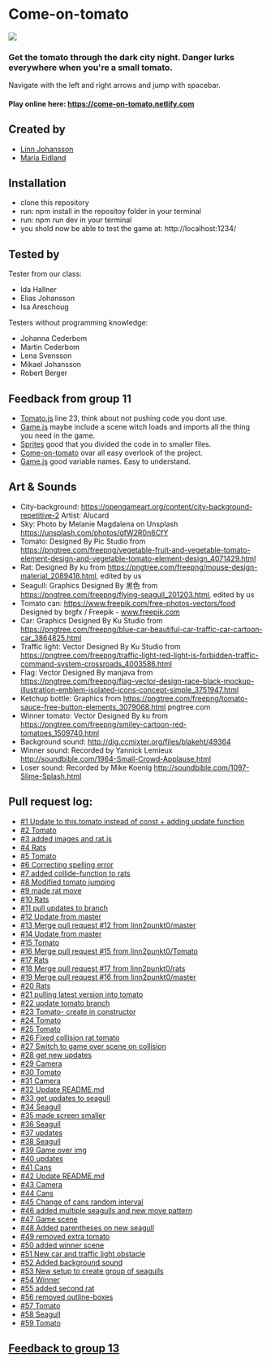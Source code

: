 # Come-on-tomato

<img src="https://media.giphy.com/media/101t9QwTM6y5oc/giphy.gif"/>

### Get the tomato through the dark city night. Danger lurks everywhere when you're a small tomato.

Navigate with the left and right arrows and jump with spacebar.

#### Play online here: https://come-on-tomato.netlify.com

## Created by

- [Linn Johansson](https://github.com/linn2punkt0?tab=repositories)
- [Maria Eidland](https://github.com/mariaeid)

## Installation

- clone this repository
- run: npm install in the repositoy folder in your terminal
- run: npm run dev in your terminal
- you shold now be able to test the game at: http://localhost:1234/

## Tested by

Tester from our class:

- Ida Hallner
- Elias Johansson
- Isa Areschoug

Testers without programming knowledge:

- Johanna Cederbom
- Martin Cederbom
- Lena Svensson
- Mikael Johansson
- Robert Berger

## Feedback from group 11

- [Tomato.js](https://github.com/linn2punkt0/Come-on-tomato/blob/master/sprites/Tomato.js) line 23, think about not pushing code you dont use.
- [Game.js](https://github.com/linn2punkt0/Come-on-tomato/blob/master/scenes/Game.js) maybe include a scene witch loads and imports all the thing you need in the game.
- [Sprites](https://github.com/linn2punkt0/Come-on-tomato/tree/master/sprites) good that you divided the code in to smaller files.
- [Come-on-tomato](https://github.com/linn2punkt0/Come-on-tomato) ovar all easy overlook of the project.
- [Game.js](https://github.com/linn2punkt0/Come-on-tomato/blob/master/scenes/Game.js) good variable names. Easy to understand.

## Art & Sounds

- City-background: https://opengameart.org/content/city-background-repetitive-2 Artist: Alucard
- Sky: Photo by Melanie Magdalena on Unsplash https://unsplash.com/photos/qfW2R0n6CfY
- Tomato: Designed By Pic Studio from https://pngtree.com/freepng/vegetable-fruit-and-vegetable-tomato-element-design-and-vegetable-tomato-element-design_4071429.html
- Rat: Designed By ku from https://pngtree.com/freepng/mouse-design-material_2089418.html, edited by us
- Seagull: Graphics Designed By 黑色 from https://pngtree.com/freepng/flying-seagull_201203.html, edited by us
- Tomato can: https://www.freepik.com/free-photos-vectors/food Designed by brgfx / Freepik - www.freepik.com
- Car: Graphics Designed By Ku Studio from https://pngtree.com/freepng/blue-car-beautiful-car-traffic-car-cartoon-car_3864825.html
- Traffic light: Vector Designed By Ku Studio from https://pngtree.com/freepng/traffic-light-red-light-is-forbidden-traffic-command-system-crossroads_4003586.html
- Flag: Vector Designed By manjava from https://pngtree.com/freepng/flag-vector-design-race-black-mockup-illustration-emblem-isolated-icons-concept-simple_3751947.html
- Ketchup bottle: Graphics from https://pngtree.com/freepng/tomato-sauce-free-button-elements_3079068.html pngtree.com
- Winner tomato: Vector Designed By ku from https://pngtree.com/freepng/smiley-cartoon-red-tomatoes_1509740.html
- Background sound: http://dig.ccmixter.org/files/blakeht/49364
- Winner sound: Recorded by Yannick Lemieux http://soundbible.com/1964-Small-Crowd-Applause.html
- Loser sound: Recorded by Mike Koenig http://soundbible.com/1097-Slime-Splash.html

## Pull request log:

- [#1 Update to this.tomato instead of const + adding update function](https://github.com/linn2punkt0/Come-on-tomato/pull/1)
- [#2 Tomato](https://github.com/linn2punkt0/Come-on-tomato/pull/2)
- [#3 added images and rat.js](https://github.com/linn2punkt0/Come-on-tomato/pull/3)
- [#4 Rats](https://github.com/linn2punkt0/Come-on-tomato/pull/4)
- [#5 Tomato](https://github.com/linn2punkt0/Come-on-tomato/pull/5)
- [#6 Correcting spelling error](https://github.com/linn2punkt0/Come-on-tomato/pull/6)
- [#7 added collide-function to rats](https://github.com/linn2punkt0/Come-on-tomato/pull/7)
- [#8 Modified tomato jumping](https://github.com/linn2punkt0/Come-on-tomato/pull/8)
- [#9 made rat move](https://github.com/linn2punkt0/Come-on-tomato/pull/9)
- [#10 Rats](https://github.com/linn2punkt0/Come-on-tomato/pull/10)
- [#11 pull updates to branch](https://github.com/linn2punkt0/Come-on-tomato/pull/11)
- [#12 Update from master](https://github.com/linn2punkt0/Come-on-tomato/pull/12)
- [#13 Merge pull request #12 from linn2punkt0/master](https://github.com/linn2punkt0/Come-on-tomato/pull/13)
- [#14 Update from master](https://github.com/linn2punkt0/Come-on-tomato/pull/14)
- [#15 Tomato](https://github.com/linn2punkt0/Come-on-tomato/pull/15)
- [#16 Merge pull request #15 from linn2punkt0/Tomato](https://github.com/linn2punkt0/Come-on-tomato/pull/16)
- [#17 Rats](https://github.com/linn2punkt0/Come-on-tomato/pull/17)
- [#18 Merge pull request #17 from linn2punkt0/rats](https://github.com/linn2punkt0/Come-on-tomato/pull/18)
- [#19 Merge pull request #16 from linn2punkt0/master](https://github.com/linn2punkt0/Come-on-tomato/pull/19)
- [#20 Rats](https://github.com/linn2punkt0/Come-on-tomato/pull/20)
- [#21 pulling latest version into tomato](https://github.com/linn2punkt0/Come-on-tomato/pull/21)
- [#22 update tomato branch](https://github.com/linn2punkt0/Come-on-tomato/pull/22)
- [#23 Tomato- create in constructor](https://github.com/linn2punkt0/Come-on-tomato/pull/23)
- [#24 Tomato](https://github.com/linn2punkt0/Come-on-tomato/pull/24)
- [#25 Tomato](https://github.com/linn2punkt0/Come-on-tomato/pull/25)
- [#26 Fixed collision rat tomato](https://github.com/linn2punkt0/Come-on-tomato/pull/26)
- [#27 Switch to game over scene on collision](https://github.com/linn2punkt0/Come-on-tomato/pull/27)
- [#28 get new updates](https://github.com/linn2punkt0/Come-on-tomato/pull/28)
- [#29 Camera](https://github.com/linn2punkt0/Come-on-tomato/pull/29)
- [#30 Tomato](https://github.com/linn2punkt0/Come-on-tomato/pull/30)
- [#31 Camera](https://github.com/linn2punkt0/Come-on-tomato/pull/31)
- [#32 Update README.md](https://github.com/linn2punkt0/Come-on-tomato/pull/32)
- [#33 get updates to seagull](https://github.com/linn2punkt0/Come-on-tomato/pull/33)
- [#34 Seagull](https://github.com/linn2punkt0/Come-on-tomato/pull/34)
- [#35 made screen smaller](https://github.com/linn2punkt0/Come-on-tomato/pull/35)
- [#36 Seagull](https://github.com/linn2punkt0/Come-on-tomato/pull/36)
- [#37 updates](https://github.com/linn2punkt0/Come-on-tomato/pull/37)
- [#38 Seagull](https://github.com/linn2punkt0/Come-on-tomato/pull/38)
- [#39 Game over img](https://github.com/linn2punkt0/Come-on-tomato/pull/39)
- [#40 updates](https://github.com/linn2punkt0/Come-on-tomato/pull/40)
- [#41 Cans](https://github.com/linn2punkt0/Come-on-tomato/pull/41)
- [#42 Update README.md](https://github.com/linn2punkt0/Come-on-tomato/pull/42)
- [#43 Camera](https://github.com/linn2punkt0/Come-on-tomato/pull/43)
- [#44 Cans](https://github.com/linn2punkt0/Come-on-tomato/pull/44)
- [#45 Change of cans random interval](https://github.com/linn2punkt0/Come-on-tomato/pull/45)
- [#46 added multiple seagulls and new move pattern](https://github.com/linn2punkt0/Come-on-tomato/pull/46)
- [#47 Game scene](https://github.com/linn2punkt0/Come-on-tomato/pull/47)
- [#48 Added parentheses on new seagull](https://github.com/linn2punkt0/Come-on-tomato/pull/48)
- [#49 removed extra tomato](https://github.com/linn2punkt0/Come-on-tomato/pull/49)
- [#50 added winner scene](https://github.com/linn2punkt0/Come-on-tomato/pull/50)
- [#51 New car and traffic light obstacle](https://github.com/linn2punkt0/Come-on-tomato/pull/51)
- [#52 Added background sound](https://github.com/linn2punkt0/Come-on-tomato/pull/52)
- [#53 New setup to create group of seagulls](https://github.com/linn2punkt0/Come-on-tomato/pull/53)
- [#54 Winner](https://github.com/linn2punkt0/Come-on-tomato/pull/54)
- [#55 added second rat](https://github.com/linn2punkt0/Come-on-tomato/pull/55)
- [#56 removed outline-boxes](https://github.com/linn2punkt0/Come-on-tomato/pull/56)
- [#57 Tomato](https://github.com/linn2punkt0/Come-on-tomato/pull/57)
- [#58 Seagull](https://github.com/linn2punkt0/Come-on-tomato/pull/58)
- [#59 Tomato](https://github.com/linn2punkt0/Come-on-tomato/pull/59)

## [Feedback to group 13](https://github.com/brooman/gameover/pull/18)
